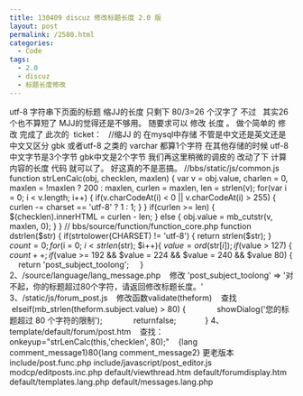 ```yaml
---
title: 130409 discuz 修改标题长度 2.0 版
layout: post
permalink: /2580.html
categories:
  - Code
tags:
  - 2.0
  - discuz
  - 标题长度修改
---
```

utf-8 字符串下页面的标题 缩JJ的长度 只剩下 80/3=26 个汉字了 不过   其实26个也不算短了 MJJ的觉得还是不够用。 随要求可以 修改 长度 。 做个简单的 修改 完成了 此次的  ticket： &nbsp; //缩JJ 的 在mysql中存储 不管是中文还是英文还是 中文又区分 gbk 或者utf-8 之类的 varchar 都算1个字符 在其他存储的时候 utf-8 中文字节是3个字节 gbk中文是2个字节 我们再这里稍微的调皮的 改动了下 计算内容的长度 代码 就可以了。 好这真的不是恶搞。 //bbs/static/js/common.js function strLenCalc(obj, checklen, maxlen) { var v = obj.value, charlen = 0, maxlen = !maxlen ? 200 : maxlen, curlen = maxlen, len = strlen(v); for(var i = 0; i < v.length; i++) { if(v.charCodeAt(i) < 0 || v.charCodeAt(i) > 255) { curlen -= charset == 'utf-8' ? 1 : 1; } } if(curlen >= len) { $(checklen).innerHTML = curlen - len; } else { obj.value = mb\_cutstr(v, maxlen, 0); } } // bbs/source/function/function\_core.php function dstrlen($str) { if(strtolower(CHARSET) != 'utf-8') { return strlen($str); } $count = 0; for($i = 0; $i < strlen($str); $i++){ $value = ord($str[$i]); if($value > 127) { $count++; if($value >= 192 &#038;&#038; $value = 224 &#038;&#038; $value = 240 &#038;&#038; $value 80) {     return 'post\_subject\_toolong';     } 2、/source/language/lang\_message.php    修改 'post\_subject\_toolong' => '对不起，你的标题超过80个字符，请返回修改标题长度。' 3、/static/js/forum\_post.js    修改函数validate(theform)    查找   elseif(mb\_strlen(theform.subject.value) > 80) {              showDialog('您的标题超过 80 个字符的限制');              returnfalse;             } 4、template/default/forum/post.htm    查找：onkeyup="strLenCalc(this,'checklen', 80);"    {lang comment\_message1}80{lang comment\_message2} 更老版本 include/post.func.php include/javascript/post\_editor.js modcp/editposts.inc.php default/viewthread.htm default/forumdisplay.htm default/templates.lang.php default/messages.lang.php